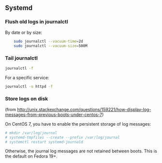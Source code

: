 ## Systemd

### Flush old logs in journalctl

By date or by size:

``` sh
    sudo journalctl --vacuum-time=2d
    sudo journalctl --vacuum-size=500M
```

### Tail journalctl

``` sh
journalctl -f
```

For a specific service:

``` sh
journalctl -u httpd -f
```

### Store logs on disk

(from <http://unix.stackexchange.com/questions/159221/how-display-log-messages-from-previous-boots-under-centos-7>)

On CentOS 7, you have to enable the persistent storage of log messages:

``` sh
# mkdir /var/log/journal
# systemd-tmpfiles --create --prefix /var/log/journal
# systemctl restart systemd-journald
```

Otherwise, the journal log messages are not retained between
boots. This is the default on Fedora 19+.

